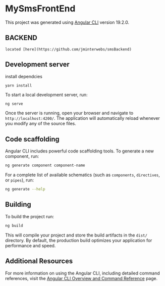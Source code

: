 # MySmsFrontEnd

This project was generated using [Angular CLI](https://github.com/angular/angular-cli) version 19.2.0.


## BACKEND
    located [here](https://github.com/jminterwebs/smsBackend)
## Development server


install dependcies

```
yarn install
```

To start a local development server, run:

```bash
ng serve
```

Once the server is running, open your browser and navigate to `http://localhost:4200/`. The application will automatically reload whenever you modify any of the source files.

## Code scaffolding

Angular CLI includes powerful code scaffolding tools. To generate a new component, run:

```bash
ng generate component component-name
```

For a complete list of available schematics (such as `components`, `directives`, or `pipes`), run:

```bash
ng generate --help
```

## Building

To build the project run:

```bash
ng build
```

This will compile your project and store the build artifacts in the `dist/` directory. By default, the production build optimizes your application for performance and speed.

## Additional Resources

For more information on using the Angular CLI, including detailed command references, visit the [Angular CLI Overview and Command Reference](https://angular.dev/tools/cli) page.
